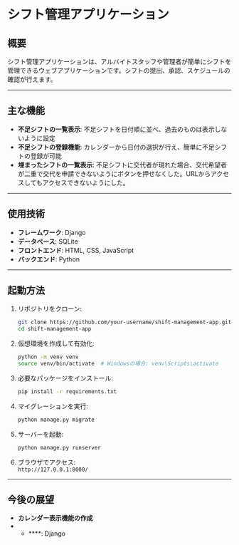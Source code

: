 # シフト管理アプリケーション

## 概要
シフト管理アプリケーションは、アルバイトスタッフや管理者が簡単にシフトを管理できるウェブアプリケーションです。シフトの提出、承認、スケジュールの確認が行えます。

---

## 主な機能
- **不足シフトの一覧表示**: 不足シフトを日付順に並べ、過去のものは表示しないように設定
- **不足シフトの登録機能**: カレンダーから日付の選択が行え、簡単に不足シフトの登録が可能
- **埋まったシフトの一覧表示**: 不足シフトに交代者が現れた場合、交代希望者が二重で交代を申請できないようにボタンを押せなくした。URLからアクセスしてもアクセスできないようにした。

---

## 使用技術
- **フレームワーク**: Django
- **データベース**: SQLite
- **フロントエンド**: HTML, CSS, JavaScript
- **バックエンド**: Python
---

## 起動方法
1. リポジトリをクローン:
    ```bash
    git clone https://github.com/your-username/shift-management-app.git
    cd shift-management-app
    ```

2. 仮想環境を作成して有効化:
    ```bash
    python -m venv venv
    source venv/bin/activate  # Windowsの場合: venv\Scripts\activate
    ```

3. 必要なパッケージをインストール:
    ```bash
    pip install -r requirements.txt
    ```

4. マイグレーションを実行:
    ```bash
    python manage.py migrate
    ```

5. サーバーを起動:
    ```bash
    python manage.py runserver
    ```

6. ブラウザでアクセス:  
   `http://127.0.0.1:8000/`

---

## 今後の展望
- **カレンダー表示機能の作成**
- - ****: Django
